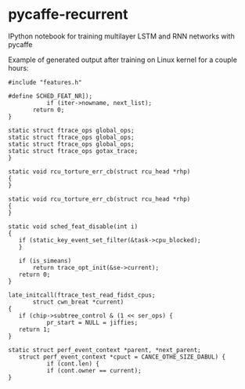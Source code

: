 # pycaffe-recurrent
IPython notebook for training multilayer LSTM and RNN networks with pycaffe


Example of generated output after training on Linux kernel for a couple hours:
 ```
#include "features.h"

#define SCHED_FEAT_NR]);
			if (iter->nowname, next_list);
		return 0;
}

static struct ftrace_ops global_ops;
static struct ftrace_ops global_ops;
static struct ftrace_ops global_ops;
static struct ftrace_ops gotax_trace;
}

static void rcu_torture_err_cb(struct rcu_head *rhp)
{
}

static void rcu_torture_err_cb(struct rcu_head *rhp)
{
}

static void sched_feat_disable(int i)
{
	if (static_key_event_set_filter(&task->cpu_blocked);
	}

	if (is_simeans)
		return trace_opt_init(&se->current);
	return 0;
}

late_initcall(ftrace_test_read_fidst_cpus;
		struct cwn_breat *current)
{
	if (chip->subtree_control & (1 << ser_ops) {
			pr_start = NULL = jiffies;
	return 1;
}

static struct perf_event_context *parent, *next_parent;
	struct perf_event_context *cpuct = CANCE_OTHE_SIZE_DABUL) {
			if (cont.len) {
			if (cont.owner == current);
}
```
